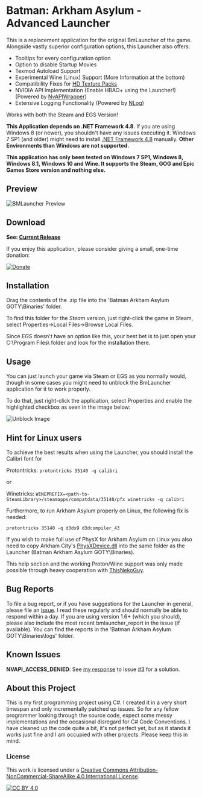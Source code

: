 # Batman: Arkham Asylum - Advanced Launcher

This is a replacement application for the original BmLauncher of the game. Alongside vastly superior configuration options, this Launcher also offers:

- Tooltips for every configuration option
- Option to disable Startup Movies
- Texmod Autoload Support
- Experimental Wine (Linux) Support (More Information at the bottom)
- Compatibility Fixes for [HD Texture Packs](https://steamcommunity.com/sharedfiles/filedetails/?id=1159691355)
- NVIDIA API Implementation (Enable HBAO+ using the Launcher!) (Powered by [NvAPIWrapper](https://github.com/falahati/NvAPIWrapper))
- Extensive Logging Functionality (Powered by [NLog](https://github.com/NLog/NLog))

Works with both the Steam and EGS Version!

**This Application depends on .NET Framework 4.8**. If you are using Windows 8 (or newer), you shouldn't have any issues executing it. Windows 7 SP1 (and older) might need to install [.NET Framework 4.8](https://dotnet.microsoft.com/en-us/download/dotnet-framework/thank-you/net48-offline-installer) manually. **Other Environments than Windows are not supported.**

**This application has only been tested on Windows 7 SP1, Windows 8, Windows 8.1, Windows 10 and Wine. It supports the Steam, GOG and Epic Games Store version and nothing else.**

## Preview

![BMLauncher Preview](https://user-images.githubusercontent.com/49599979/162581484-8cf710cb-b133-44c1-b2ed-537fe6b84ccb.png)

## Download

**See: [Current Release](https://github.com/neatodev/BmLauncher/releases/latest)**

If you enjoy this application, please consider giving a small, one-time donation: 

[![Donate](https://img.shields.io/badge/Donate-PayPal-green.svg)](https://www.paypal.com/donate/?hosted_button_id=LG7YTKP4JYN5S)

## Installation

Drag the contents of the .zip file into the 'Batman Arkham Asylum GOTY\Binaries' folder.

To find this folder for the *Steam* version, just right-click the game in Steam, select Properties->Local Files->Browse Local Files.

Since *EGS* doesn't have an option like this, your best bet is to just open your C:\Program Files\ folder and look for the installation there.


## Usage

You can just launch your game via Steam or EGS as you normally would, though in some cases you might need to unblock the BmLauncher application for it to work properly.

To do that, just right-click the application, select Properties and enable the highlighted checkbox as seen in the image below:

![Unblock Image](https://user-images.githubusercontent.com/49599979/75610370-e2268100-5b10-11ea-978d-c257a2466dc8.png)

## Hint for Linux users

To achieve the best results when using the Launcher, you should install the Calibri font for 

Protontricks:
`protontricks 35140 -q calibri`

or

Winetricks:
`WINEPREFIX=<path-to-SteamLibrary>/steamapps/compatdata/35140/pfx winetricks -q calibri`

Furthermore, to run Arkham Asylum properly on Linux, the following fix is needed:

`protontricks 35140 -q d3dx9 d3dcompiler_43`

If you wish to make full use of PhysX for Arkham Asylum on Linux you also need to copy Arkham City's [PhysXDevice.dll](https://drive.google.com/file/d/1hcM3y34HN2yLYmd1S_cV1q2MrOU6q_5w/view) into the same folder as the Launcher (Batman Arkham Asylum GOTY\Binaries).

This help section and the working Proton/Wine support was only made possible through heavy cooperation with [ThisNekoGuy](https://github.com/ThisNekoGuy).

## Bug Reports

To file a bug report, or if you have suggestions for the Launcher in general, please file an [issue](https://github.com/neatodev/BmLauncher/issues/new). I read these regularly and should normally be able to respond within a day. If you are using version 1.6+ (which you should), please also include the most recent bmlauncher_report in the issue (if available). You can find the reports in the 'Batman Arkham Asylum GOTY\Binaries\logs' folder.

## Known Issues

**NVAPI_ACCESS_DENIED**: See [my response](https://github.com/neatodev/BmLauncher/issues/3#issuecomment-681074403) to Issue [#3](https://github.com/neatodev/BmLauncher/issues/3) for a solution.

## About this Project

This is my first programming project using C#. I created it in a very short timespan and only incrementally patched up issues. So for any fellow programmer looking through the source code, expect some messy implementations and the occasional disregard for C# Code Conventions. I have cleaned up the code quite a bit, it's not perfect yet, but as it stands it works just fine and I am occupied with other projects. Please keep this in mind.

### License

This work is licensed under a
[Creative Commons Attribution-NonCommercial-ShareAlike 4.0 International License][cc-by].

[![CC BY 4.0][cc-by-shield]][cc-by]

[cc-by]: https://creativecommons.org/licenses/by-nc-sa/4.0/
[cc-by-shield]: https://licensebuttons.net/l/by-nc-sa/4.0/80x15.png
